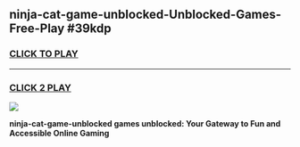 
## ninja-cat-game-unblocked-Unblocked-Games-Free-Play #39kdp
<h3>
<a href="https://us.freeplayer.one?title=ninja-cat-game-unblocked&ref=9M">CLICK TO PLAY</a></h3>
<hr>

<h3>
<a href="https://us.freeplayer.one?title=ninja-cat-game-unblocked&ref=9M">CLICK 2 PLAY</a>
  
</h3>

<a href="https://us.freeplayer.one?title=ninja-cat-game-unblocked&ref=9M"><img src="https://clearcache.store/games.png"></a>


**ninja-cat-game-unblocked games unblocked: Your Gateway to Fun and Accessible Online Gaming**
